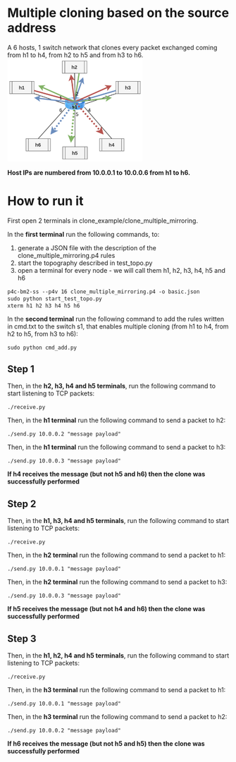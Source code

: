 # Multiple cloning based on the source address
A 6 hosts, 1 switch network that clones every packet exchanged coming from h1 to h4, from h2 to h5 and from h3 to h6.
<img src="../../misc/img/P4img-multiple_cloning.png" alt="multiple_cloning.png" style="zoom:30%;"/> 

**Host IPs are numbered from 10.0.0.1 to 10.0.0.6 from h1 to h6.**

# How to run it
First open 2 terminals in clone_example/clone_multiple_mirroring.

In the **first terminal** run the following commands, to:
1. generate a JSON file with the description of the clone_multiple_mirroring.p4 rules
2. start the topography described in test_topo.py
3. open a terminal for every node - we will call them h1, h2, h3, h4, h5 and h6
```shell
p4c-bm2-ss --p4v 16 clone_multiple_mirroring.p4 -o basic.json
sudo python start_test_topo.py
xterm h1 h2 h3 h4 h5 h6
```

In the **second terminal** run the following command to add the rules written in cmd.txt to the switch s1, that enables multiple cloning (from h1 to h4, from h2 to h5, from h3 to h6):
```shell
sudo python cmd_add.py
```

## Step 1

Then, in the **h2, h3, h4 and h5 terminals**, run the following command to start listening to TCP packets:
```shell
./receive.py
```

Then, in the **h1 terminal** run the following command to send a packet to h2:
```shell
./send.py 10.0.0.2 "message payload"
```

Then, in the **h1 terminal** run the following command to send a packet to h3:
```shell
./send.py 10.0.0.3 "message payload"
```

**If h4 receives the message (but not h5 and h6) then the clone was successfully performed**

## Step 2

Then, in the **h1, h3, h4 and h5 terminals**, run the following command to start listening to TCP packets:
```shell
./receive.py
```

Then, in the **h2 terminal** run the following command to send a packet to h1:
```shell
./send.py 10.0.0.1 "message payload"
```

Then, in the **h2 terminal** run the following command to send a packet to h3:
```shell
./send.py 10.0.0.3 "message payload"
```

**If h5 receives the message (but not h4 and h6) then the clone was successfully performed**

## Step 3

Then, in the **h1, h2, h4 and h5 terminals**, run the following command to start listening to TCP packets:
```shell
./receive.py
```

Then, in the **h3 terminal** run the following command to send a packet to h1:
```shell
./send.py 10.0.0.1 "message payload"
```

Then, in the **h3 terminal** run the following command to send a packet to h2:
```shell
./send.py 10.0.0.2 "message payload"
```

**If h6 receives the message (but not h5 and h5) then the clone was successfully performed**

